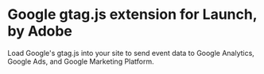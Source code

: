 # Google gtag.js extension for Launch, by Adobe

Load Google's gtag.js into your site to send event data to Google Analytics, Google Ads, and Google Marketing Platform.